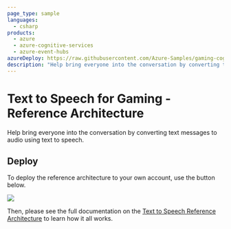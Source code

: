 ```yaml
---
page_type: sample
languages:
  - csharp
products:
  - azure
  - azure-cognitive-services
  - azure-event-hubs
azureDeploy: https://raw.githubusercontent.com/Azure-Samples/gaming-cognitive-services-text-to-speech/master/azuredeploy.json
description: "Help bring everyone into the conversation by converting text messages to audio using text to speech."
---
```


# Text to Speech for Gaming - Reference Architecture

Help bring everyone into the conversation by converting text messages to audio using text to speech.

## Deploy

To deploy the reference architecture to your own account, use the button below.

<a href="https://aka.ms/arm-gaming-cognitive-services-text-to-speech" target="_blank"><img src="https://azuredeploy.net/deploybutton.png"/></a>

Then, please see the full documentation on the [Text to Speech Reference Architecture](https://docs.microsoft.com/gaming/azure/reference-architectures/cognitive-text-to-speech) to learn how it all works.
